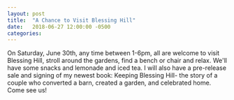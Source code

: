 ```yaml
---
layout: post
title:  "A Chance to Visit Blessing Hill"
date:   2018-06-27 12:00:00 -0500
categories:
---
```

On Saturday, June 30th, any time between 1-6pm, all are welcome to visit Blessing Hill, stroll around the gardens, find a bench or chair and relax. We'll have some snacks and lemonade and iced tea. I will also have a pre-release sale and signing of my newest book: Keeping Blessing Hill- the story of a couple who converted a barn, created a garden, and celebrated home. Come see us!